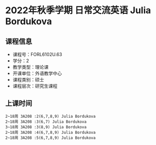 # 2022年秋季学期 日常交流英语 Julia Bordukova






## 课程信息

- 课程号：FORL6102U.63
- 学分：2
- 教学类型：理论课
- 开课单位：外语教学中心
- 课程类别：硕士
- 课程层次：研究生课程

## 上课时间

```
2~18周 3A208 :2(6,7,8,9) Julia Bordukova
2~18周 3A208 :3(6,7) Julia Bordukova
3~18周 3A208 :3(8,9) Julia Bordukova
2~18周 3A208 :4(6,7,8,9) Julia Bordukova
2~18周 3A208 :5(6,7,8,9) Julia Bordukova
```

